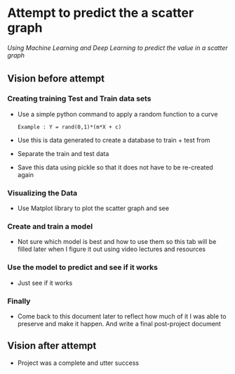 # Attempt to predict the a scatter graph

###### Using Machine Learning and Deep Learning to predict the value in a scatter graph

## Vision before attempt

### Creating training Test and Train data sets

- Use a simple python command to apply a random function to a curve

    `Example : Y = rand(0,1)*(m*X + c)`
- Use this is data generated to create a database to train + test from
- Separate the train and test data
- Save this data using pickle so that it does not have to be re-created again

### Visualizing the Data

- Use Matplot library to plot the scatter graph and see

### Create and train a model

- Not sure which model is best and how to use them so this tab will be filled later when I figure it out using video lectures and resources

### Use the model to predict and see if it works

- Just see if it works

### Finally

- Come back to this document later to reflect how much of it I was able to preserve and make it happen. And write a final post-project document

## Vision after attempt

- Project was a complete and utter success